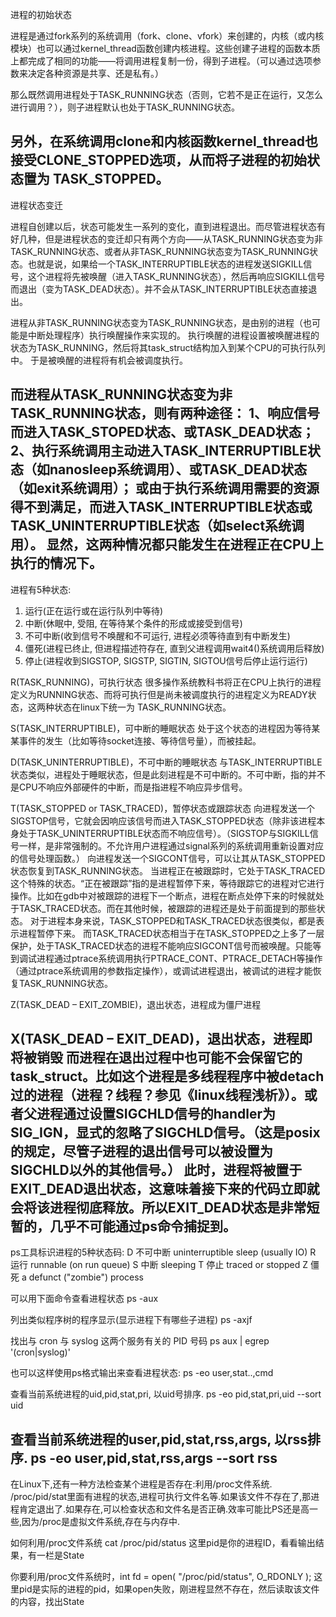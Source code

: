 进程的初始状态

进程是通过fork系列的系统调用（fork、clone、vfork）来创建的，内核（或内核模块）也可以通过kernel_thread函数创建内核进程。这些创建子进程的函数本质上都完成了相同的功能——将调用进程复制一份，得到子进程。（可以通过选项参数来决定各种资源是共享、还是私有。）

那么既然调用进程处于TASK_RUNNING状态（否则，它若不是正在运行，又怎么进行调用？），则子进程默认也处于TASK_RUNNING状态。

另外，在系统调用clone和内核函数kernel_thread也接受CLONE_STOPPED选项，从而将子进程的初始状态置为 TASK_STOPPED。
---------------------------------------------------------------------------------------------------------
进程状态变迁

进程自创建以后，状态可能发生一系列的变化，直到进程退出。而尽管进程状态有好几种，但是进程状态的变迁却只有两个方向——从TASK_RUNNING状态变为非TASK_RUNNING状态、或者从非TASK_RUNNING状态变为TASK_RUNNING状态。也就是说，如果给一个TASK_INTERRUPTIBLE状态的进程发送SIGKILL信号，这个进程将先被唤醒（进入TASK_RUNNING状态），然后再响应SIGKILL信号而退出（变为TASK_DEAD状态）。并不会从TASK_INTERRUPTIBLE状态直接退出。

进程从非TASK_RUNNING状态变为TASK_RUNNING状态，是由别的进程（也可能是中断处理程序）执行唤醒操作来实现的。
执行唤醒的进程设置被唤醒进程的状态为TASK_RUNNING，然后将其task_struct结构加入到某个CPU的可执行队列中。
于是被唤醒的进程将有机会被调度执行。

而进程从TASK_RUNNING状态变为非TASK_RUNNING状态，则有两种途径：
1、响应信号而进入TASK_STOPED状态、或TASK_DEAD状态；
2、执行系统调用主动进入TASK_INTERRUPTIBLE状态（如nanosleep系统调用）、或TASK_DEAD状态（如exit系统调用）；
或由于执行系统调用需要的资源得不到满足，而进入TASK_INTERRUPTIBLE状态或TASK_UNINTERRUPTIBLE状态（如select系统调用）。
显然，这两种情况都只能发生在进程正在CPU上执行的情况下。
---------------------------------------------------------------------------------------------------------
进程有5种状态: 
1. 运行(正在运行或在运行队列中等待) 
2. 中断(休眠中, 受阻, 在等待某个条件的形成或接受到信号) 
3. 不可中断(收到信号不唤醒和不可运行, 进程必须等待直到有中断发生) 
4. 僵死(进程已终止, 但进程描述符存在, 直到父进程调用wait4()系统调用后释放) 
5. 停止(进程收到SIGSTOP, SIGSTP, SIGTIN, SIGTOU信号后停止运行运行) 

R(TASK_RUNNING)，可执行状态
很多操作系统教科书将正在CPU上执行的进程定义为RUNNING状态、而将可执行但是尚未被调度执行的进程定义为READY状态，这两种状态在linux下统一为 TASK_RUNNING状态。

S(TASK_INTERRUPTIBLE)，可中断的睡眠状态
处于这个状态的进程因为等待某某事件的发生（比如等待socket连接、等待信号量），而被挂起。

D(TASK_UNINTERRUPTIBLE)，不可中断的睡眠状态
与TASK_INTERRUPTIBLE状态类似，进程处于睡眠状态，但是此刻进程是不可中断的。不可中断，指的并不是CPU不响应外部硬件的中断，而是指进程不响应异步信号。

T(TASK_STOPPED or TASK_TRACED)，暂停状态或跟踪状态
向进程发送一个SIGSTOP信号，它就会因响应该信号而进入TASK_STOPPED状态（除非该进程本身处于TASK_UNINTERRUPTIBLE状态而不响应信号）。（SIGSTOP与SIGKILL信号一样，是非常强制的。不允许用户进程通过signal系列的系统调用重新设置对应的信号处理函数。）
向进程发送一个SIGCONT信号，可以让其从TASK_STOPPED状态恢复到TASK_RUNNING状态。
当进程正在被跟踪时，它处于TASK_TRACED这个特殊的状态。“正在被跟踪”指的是进程暂停下来，等待跟踪它的进程对它进行操作。比如在gdb中对被跟踪的进程下一个断点，进程在断点处停下来的时候就处于TASK_TRACED状态。而在其他时候，被跟踪的进程还是处于前面提到的那些状态。
对于进程本身来说，TASK_STOPPED和TASK_TRACED状态很类似，都是表示进程暂停下来。
而TASK_TRACED状态相当于在TASK_STOPPED之上多了一层保护，处于TASK_TRACED状态的进程不能响应SIGCONT信号而被唤醒。只能等到调试进程通过ptrace系统调用执行PTRACE_CONT、PTRACE_DETACH等操作（通过ptrace系统调用的参数指定操作），或调试进程退出，被调试的进程才能恢复TASK_RUNNING状态。

Z(TASK_DEAD – EXIT_ZOMBIE)，退出状态，进程成为僵尸进程

X(TASK_DEAD – EXIT_DEAD)，退出状态，进程即将被销毁
而进程在退出过程中也可能不会保留它的task_struct。比如这个进程是多线程程序中被detach过的进程（进程？线程？参见《linux线程浅析》）。或者父进程通过设置SIGCHLD信号的handler为SIG_IGN，显式的忽略了SIGCHLD信号。（这是posix的规定，尽管子进程的退出信号可以被设置为SIGCHLD以外的其他信号。）
此时，进程将被置于EXIT_DEAD退出状态，这意味着接下来的代码立即就会将该进程彻底释放。所以EXIT_DEAD状态是非常短暂的，几乎不可能通过ps命令捕捉到。
-------------------------------------------------------------------------------------------------

ps工具标识进程的5种状态码: 
D 不可中断 uninterruptible sleep (usually IO) 
R 运行 runnable (on run queue) 
S 中断 sleeping 
T 停止 traced or stopped 
Z 僵死 a defunct ("zombie") process 

可以用下面命令查看进程状态
ps -aux

列出类似程序树的程序显示(显示进程下有哪些子进程)
ps -axjf

找出与 cron 与 syslog 这两个服务有关的 PID 号码
ps aux | egrep '(cron|syslog)'

也可以这样使用ps格式输出来查看进程状态: 
ps -eo user,stat..,cmd 

查看当前系统进程的uid,pid,stat,pri, 以uid号排序. 
ps -eo pid,stat,pri,uid --sort uid 

查看当前系统进程的user,pid,stat,rss,args, 以rss排序. 
ps -eo user,pid,stat,rss,args --sort rss 
-------------------------------------------------------------------------------------------------
在Linux下,还有一种方法检查某个进程是否存在:利用/proc文件系统. /proc/pid/stat里面有进程的状态,进程可执行文件名等.如果该文件不存在了,那进程肯定退出了.如果存在,可以检查状态和文件名是否正确.效率可能比PS还是高一些,因为/proc是虚拟文件系统,存在与内存中.

如何利用/proc文件系统 
cat /proc/pid/status 
这里pid是你的进程ID，看看输出结果，有一栏是State 

你要利用/proc文件系统时，int fd = open( "/proc/pid/status", O_RDONLY ); 
这里pid是实际的进程的pid，如果open失败，刚进程显然不存在，然后读取该文件的内容，找出State